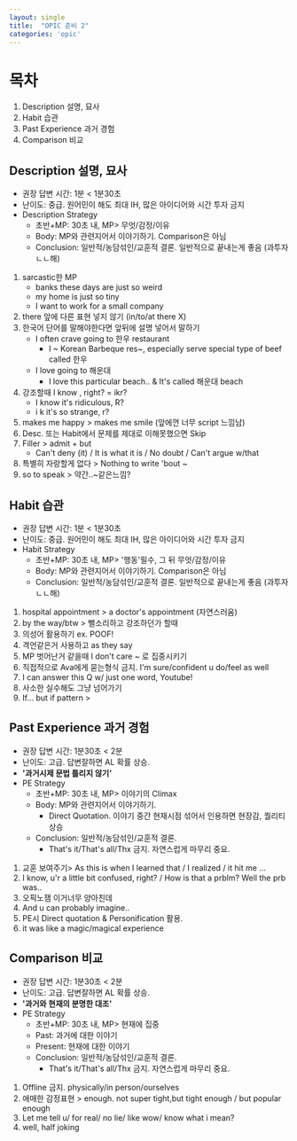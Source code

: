 ```yaml
---
layout: single
title:  "OPIC 준비 2"
categories: 'opic'
---
```


# 목차

01. Description 설명, 묘사
02. Habit 습관
03. Past Experience 과거 경험
04. Comparison 비교


## Description 설명, 묘사

- 권장 답변 시간: 1분 < 1분30초
- 난이도: 중급. 원어민이 해도 최대 IH, 많은 아이디어와 시간 투자 금지
- Description Strategy
    - 초반+MP: 30초 내, MP> 무엇/감정/이유
    - Body: MP와 관련지어서 이야기하기. Comparison은 아님
    - Conclusion: 일반적/농담섞인/교훈적 결론. 일반적으로 끝내는게 좋음 (과투자 ㄴㄴ해)

1. sarcastic한 MP
    - banks these days are just so weird
    - my home is just so tiny
    - I want to work for a small company
2. there 앞에 다른 표현 넣지 않기 (in/to/at there X)
3. 한국어 단어를 말해야한다면 앞뒤에 설명 넣어서 말하기
    - I often crave going to 한우 restaurant
        - I ~ Korean Barbeque res~, especially serve special type of beef called 한우
    - I love going to 해운대
        - I love this particular beach.. & It's called 해운대 beach
4. 강조할때 I know , right? = ikr?
    - I know it's ridiculous, R?
    - i k it's so strange, r?
5. makes me happy > makes me smile (앞에껀 너무 script 느낌남)
6. Desc. 또는 Habit에서 문제를 제대로 이해못했으면 Skip
7. Filler > admit + but
    - Can't deny (it) / It is what it is / No doubt / Can't argue w/that
8. 특별히 자랑할게 없다 > Nothing to write 'bout ~
9. so to speak > 약간..~같은느낌?


## Habit 습관

- 권장 답변 시간: 1분 < 1분30초
- 난이도: 중급. 원어민이 해도 최대 IH, 많은 아이디어와 시간 투자 금지
- Habit Strategy
    - 초반+MP: 30초 내, MP> '행동'필수, 그 뒤 무엇/감정/이유
    - Body: MP와 관련지어서 이야기하기. Comparison은 아님
    - Conclusion: 일반적/농담섞인/교훈적 결론. 일반적으로 끝내는게 좋음 (과투자 ㄴㄴ해)

1. hospital appointment > a doctor's appointment (자연스러움)
2. by the way/btw > 뻘소리하고 강조하던가 할때
3. 의성어 활용하기 ex. POOF!
4. 격언같은거 사용하고 as they say
5. MP 벗어난거 같을때 I don't care ~ 로 집중시키기
6. 직접적으로 Ava에게 묻는형식 금지. I'm sure/confident u do/feel as well
7. I can answer this Q w/ just one word, Youtube!
8. 사소한 실수해도 그냥 넘어가기
9. If... but if pattern > 

## Past Experience 과거 경험

- 권장 답변 시간: 1분30초 < 2분
- 난이도: 고급. 답변잘하면 AL 확률 상승. 
- **'과거시제 문법 틀리지 않기'**
- PE Strategy
    - 초반+MP: 30초 내, MP> 이야기의 Climax
    - Body: MP와 관련지어서 이야기하기.
        - Direct Quotation. 이야기 중간 현재시점 섞어서 인용하면 현장감, 퀄리티 상승 
    - Conclusion: 일반적/농담섞인/교훈적 결론.
        - That's it/That's all/Thx 금지. 자연스럽게 마무리 중요.

1. 교훈 보여주기> As this is when I learned that / I realized / it hit me ...
2. I know, u'r a little bit confused, right? / How is that a prblm? Well the prb was..
3. 오픽노잼 이거너무 양아친데
4. And u can probably imagine.. 
5. PE시 Direct quotation & Personification 활용. 
6. it was like a magic/magical experience

## Comparison 비교

- 권장 답변 시간: 1분30초 < 2분
- 난이도: 고급. 답변잘하면 AL 확률 상승.
-  **'과거와 현재의 분명한 대조'**
- PE Strategy
    - 초반+MP: 30초 내, MP> 현재에 집중
    - Past: 과거에 대한 이야기
    - Present: 현재에 대한 이야기
    - Conclusion: 일반적/농담섞인/교훈적 결론.
        - That's it/That's all/Thx 금지. 자연스럽게 마무리 중요.

1. Offline 금지. physically/in person/ourselves
2. 애매한 감정표현 > enough. not super tight,but tight enough / but popular enough
3. Let me tell u/ for real/ no lie/ like wow/ know what i mean?
4. well, half joking